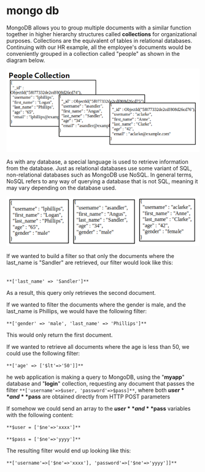 # mongo db
MongoDB allows you to group multiple documents with a similar function together in higher hierarchy structures called **collections** for organizational purposes. Collections are the equivalent of tables in relational databases. Continuing with our HR example, all the employee's documents would be conveniently grouped in a collection called "people" as shown in the diagram below. 

![](mongo%20db/Z3mI9BS.png)

As with any database, a special language is used to retrieve information from the database. Just as relational databases use some variant of SQL, non-relational databases such as MongoDB use NoSQL. In general terms, NoSQL refers to any way of querying a database that is not SQL, meaning it may vary depending on the database used.

![](mongo%20db/vGT21GY.png)

If we wanted to build a filter so that only the documents where the last\_name is "Sandler" are retrieved, our filter would look like this:  
 

`**['last_name' => 'Sandler']**`

As a result, this query only retrieves the second document.

If we wanted to filter the documents where the gender is male, and the last\_name is Phillips, we would have the following filter:

`**['gender' => 'male', 'last_name' => 'Phillips']**`

This would only return the first document.

If we wanted to retrieve all documents where the age is less than 50, we could use the following filter:

`**['age' => ['$lt'=>'50']]**`

he web application is making a query to MongoDB, using the "**myapp**" database and "**login**" collection, requesting any document that passes the filter `**['username'=>$user, 'password'=>$pass]**`, where both **$user** and **$pass** are obtained directly from HTTP POST parameters

If somehow we could send an array to the **$user** and **$pass** variables with the following content:

`**$user = ['$ne'=>'xxxx']**` 

`**$pass = ['$ne'=>'yyyy']**` 

The resulting filter would end up looking like this:

`**['username'=>['$ne'=>'xxxx'], 'password'=>['$ne'=>'yyyy']]**`